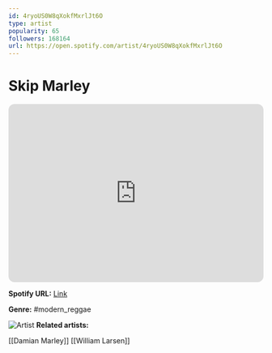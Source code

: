 ```yaml
---
id: 4ryoUS0W8qXokfMxrlJt6O
type: artist
popularity: 65
followers: 168164
url: https://open.spotify.com/artist/4ryoUS0W8qXokfMxrlJt6O
---
```

# Skip Marley

<iframe style="border-radius:12px" src="https://open.spotify.com/embed/artist/4ryoUS0W8qXokfMxrlJt6O" width="100%" height="352" frameBorder="0" allowfullscreen="" allow="autoplay; clipboard-write; encrypted-media; fullscreen; picture-in-picture" loading="lazy"></iframe>

**Spotify URL:** [Link](https://open.spotify.com/artist/4ryoUS0W8qXokfMxrlJt6O)

**Genre:**  #modern_reggae

![Artist](https://i.scdn.co/image/ab6761610000e5ebd071bb4878043c61e995d28f)
**Related artists:**

[[Damian Marley]]
[[William Larsen]]
